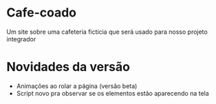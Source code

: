 # Cafe-coado
Um site sobre uma cafeteria ficticia que será usado para nosso projeto integrador

# Novidades da versão
- Animações ao rolar a página (versão beta)
- Script novo pra observar se os elementos estão aparecendo na tela